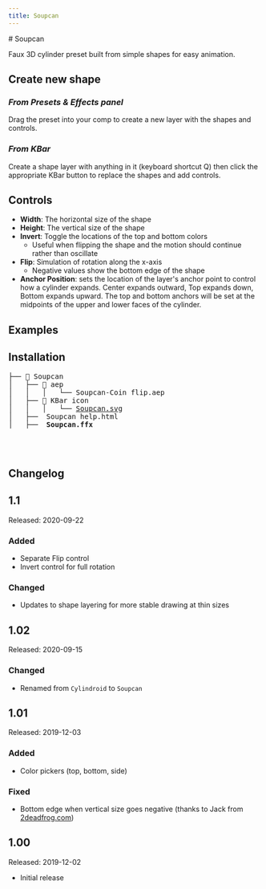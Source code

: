 ```yaml
---
title: Soupcan
---
```


<Redirect to="https://battleaxe.co/soupcan" />
# Soupcan

Faux 3D cylinder preset built from simple shapes for easy animation.

<Screenshot 
    url="/freebies/Soupcan.gif" 
    alt="Soupcan" 
    width="400px"
    center />

<FreebieSubscribe />


## Create new shape

### *From Presets & Effects panel*
Drag the preset into your comp to create a new layer with the shapes and controls.

### *From KBar*
Create a shape layer with anything in it (keyboard shortcut Q) then click the appropriate KBar button to replace the shapes and add controls.

## Controls

<Screenshot 
    url="/freebies/Soupcan-panel.png" 
    alt="Soupcan controls" 
    width="400px"
    outline round
    center />

- **Width**: The horizontal size of the shape 
- **Height**: The vertical size of the shape 
- **Invert**: Toggle the locations of the top and bottom colors
  - Useful when flipping the shape and the motion should continue rather than oscillate
- **Flip**: Simulation of rotation along the x-axis 
  - Negative values show the bottom edge of the shape
- **Anchor Position**: sets the location of the layer's anchor point to control how a cylinder expands. Center expands outward, Top expands down, Bottom expands upward. The top and bottom anchors will be set at the midpoints of the upper and lower faces of the cylinder.

## Examples

<a href="https://www.instagram.com/p/B5Xxy-eHXc_" target="_blank">
<Screenshot 
    url="/freebies/Soupcan-Toasty.png" 
    alt="Toasty promo" 
    width="600px"
    center />
</a>

<a href="https://adamplouff.com/10-years" target="_blank">
<Screenshot 
    url="/freebies/Soupcan-Roomba.gif" 
    alt="10 Years film" 
    width="600px"
    center />
</a>


## Installation

<pre>
├── 📂 Soupcan
│   ├── 📂 aep
│   │   │   └── Soupcan-Coin flip.aep
│   ├── 📂 KBar icon
│   │   │   └── <a href="/freebies/Soupcan.svg">Soupcan.svg</a>
│   ├──  Soupcan help.html
│   ├──  <b>Soupcan.ffx</b>
</pre>


<Install 
    preset 
    name="Soupcan"
    :hosts="['After Effects']"
/>


<br />
<br />

## Changelog
<div class="changelog">

## 1.1
Released: 2020-09-22
### Added
- Separate Flip control
- Invert control for full rotation

### Changed
- Updates to shape layering for more stable drawing at thin sizes

## 1.02
Released: 2020-09-15
### Changed
- Renamed from `Cylindroid` to `Soupcan`

## 1.01 
Released: 2019-12-03
### Added
- Color pickers (top, bottom, side)

### Fixed 
- Bottom edge when vertical size goes negative (thanks to Jack from [2deadfrog.com](http://2deadfrog.com))

## 1.00 
Released: 2019-12-02
- Initial release

</div>